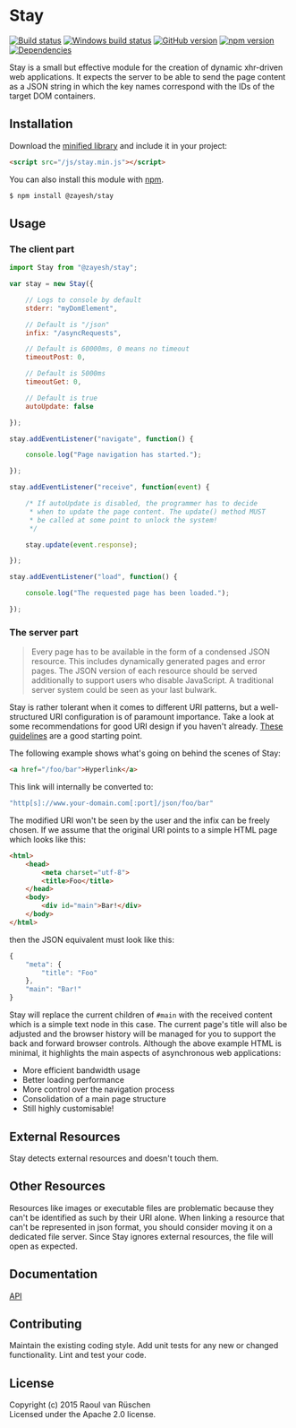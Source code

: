 # Stay 
[![Build status](https://travis-ci.org/vanruesc/stay.svg?branch=master)](https://travis-ci.org/vanruesc/stay) 
[![Windows build status](https://ci.appveyor.com/api/projects/status/7ojob52ctrwywgib?svg=true)](https://ci.appveyor.com/project/vanruesc/stay) 
[![GitHub version](https://badge.fury.io/gh/vanruesc%2Fstay.svg)](http://badge.fury.io/gh/vanruesc%2Fstay) 
[![npm version](https://badge.fury.io/js/%40zayesh%2Fstay.svg)](http://badge.fury.io/js/%40zayesh%2Fstay) 
[![Dependencies](https://david-dm.org/vanruesc/stay.svg?branch=master)](https://david-dm.org/vanruesc/stay)

Stay is a small but effective module for the creation of dynamic xhr-driven web applications. 
It expects the server to be able to send the page content as a JSON string in which the key names 
correspond with the IDs of the target DOM containers.


## Installation

Download the [minified library](http://vanruesc.github.io/stay/build/stay.min.js) and include it in your project:

```html
<script src="/js/stay.min.js"></script>
```

You can also install this module with [npm](https://www.npmjs.com).

```sh
$ npm install @zayesh/stay
``` 


## Usage

### The client part

```javascript
import Stay from "@zayesh/stay";

var stay = new Stay({

	// Logs to console by default
	stderr: "myDomElement",

	// Default is "/json"
	infix: "/asyncRequests",

	// Default is 60000ms, 0 means no timeout
	timeoutPost: 0,

	// Default is 5000ms
	timeoutGet: 0,

	// Default is true
	autoUpdate: false

});

stay.addEventListener("navigate", function() {

	console.log("Page navigation has started.");

});

stay.addEventListener("receive", function(event) {

	/* If autoUpdate is disabled, the programmer has to decide 
	 * when to update the page content. The update() method MUST 
	 * be called at some point to unlock the system!
	 */

	stay.update(event.response);

});

stay.addEventListener("load", function() {

	console.log("The requested page has been loaded.");

});
```

### The server part

> Every page has to be available in the form of a condensed JSON resource. 
> This includes dynamically generated pages and error pages. The JSON version of each
> resource should be served additionally to support users who disable JavaScript. 
> A traditional server system could be seen as your last bulwark.

Stay is rather tolerant when it comes to different URI patterns, but a well-structured 
URI configuration is of paramount importance. Take a look at some recommendations for 
good URI design if you haven't already. 
[These guidelines](https://css-tricks.com/guidelines-for-uri-design/) are a good starting point.

The following example shows what's going on behind the scenes of Stay:

```html
<a href="/foo/bar">Hyperlink</a>
```

This link will internally be converted to:

```javascript
"http[s]://www.your-domain.com[:port]/json/foo/bar"
```

The modified URI won't be seen by the user and the infix can be freely chosen. 
If we assume that the original URI points to a simple HTML page which looks like this:

```html
<html>
	<head>
		<meta charset="utf-8">
		<title>Foo</title>
	</head>
	<body>
		<div id="main">Bar!</div>
	</body>
</html>
```

then the JSON equivalent must look like this:

```javascript
{
    "meta": {
        "title": "Foo"
    },
    "main": "Bar!"
}
```

Stay will replace the current children of ```#main``` with the received content which is a simple text 
node in this case. The current page's title will also be adjusted and the browser history will be 
managed for you to support the back and forward browser controls. 
Although the above example HTML is minimal, it highlights the main aspects of asynchronous web applications:

- More efficient bandwidth usage
- Better loading performance
- More control over the navigation process
- Consolidation of a main page structure
- Still highly customisable!


## External Resources

Stay detects external resources and doesn't touch them.


## Other Resources

Resources like images or executable files are problematic because they can't be identified as such by their URI alone. 
When linking a resource that can't be represented in json format, you should consider moving it on a dedicated file server. 
Since Stay ignores external resources, the file will open as expected.


## Documentation
[API](http://vanruesc.github.io/stay/docs)


## Contributing
Maintain the existing coding style. Add unit tests for any new or changed functionality. Lint and test your code.


## License
Copyright (c) 2015 Raoul van Rüschen  
Licensed under the Apache 2.0 license.
